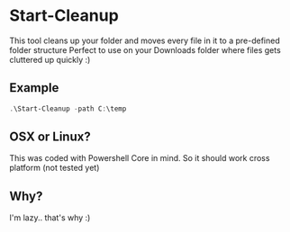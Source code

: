 # Start-Cleanup
This tool cleans up your folder and moves every file in it to a pre-defined folder structure
Perfect to use on your Downloads folder where files gets cluttered up quickly :)

## Example
```powershell
.\Start-Cleanup -path C:\temp
```

## OSX or Linux?
This was coded with Powershell Core in mind. So it should work cross platform (not tested yet)

## Why?
I'm lazy..  that's why :)